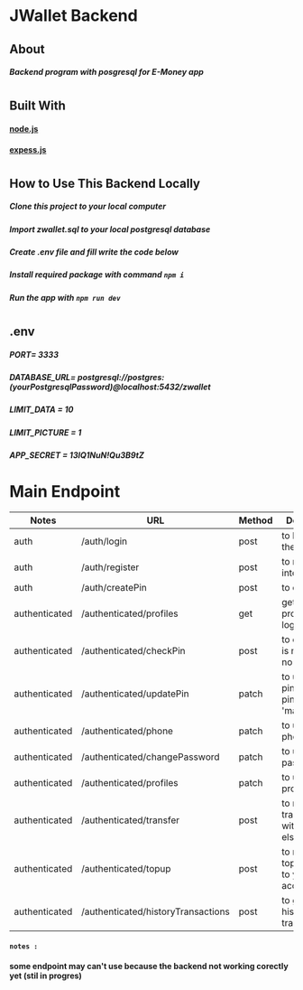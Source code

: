 # JWallet Backend
## About 
##### Backend program with posgresql for E-Money app
#
## Built With
#### [node.js](https://nodejs.org/)
#### [expess.js](https://expressjs.com/)
#
## How to Use This Backend Locally
##### Clone this project to your local computer
##### Import zwallet.sql to your local postgresql database
##### Create .env file and fill write the code below
##### Install required package with command `npm i`
##### Run the app with `npm run dev`
#
## .env
##### PORT= 3333
##### DATABASE_URL= postgresql://postgres:(yourPostgresqlPassword)@localhost:5432/zwallet
##### LIMIT_DATA = 10
##### LIMIT_PICTURE = 1
##### APP_SECRET = 13lQ1NuN!Qu3B9tZ
#
# Main Endpoint
Notes | URL | Method | Description |
--- | --- | --- | --- |
auth | /auth/login | post | to login into the app |
auth | /auth/register | post | to register into app |
auth | /auth/createPin | post | to create pin |
authenticated | /authenticated/profiles | get | get all data profile who loged in |
authenticated | /authenticated/checkPin | post | to check pin is match or no |
authenticated | /authenticated/updatePin | patch | to update the pin if check pin result is 'match' |
authenticated | /authenticated/phone | patch | to update phonenumber |
authenticated | /authenticated/changePassword | patch | to update password |
authenticated | /authenticated/profiles | patch | to update profile data |
authenticated | /authenticated/transfer | post | to make transaction with someone else |
authenticated | /authenticated/topup | post | to make topup money to your account |
authenticated | /authenticated/historyTransactions | post | to get all history transaction |

#### `notes :`
#### some endpoint may can't use because the backend not working corectly yet (stil in progres)
